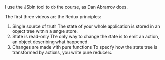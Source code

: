 I use the JSbin tool to do the course, as Dan Abramov does.

The first three videos are the Redux principles:
1. Single source of truth
The state of your whole application is stored in an object tree within a single store.
2. State is read-only
The only way to change the state is to emit an action, an object describing what happened.
3. Changes are made with pure functions
To specify how the state tree is transformed by actions, you write pure reducers.
